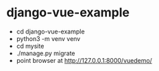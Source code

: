 # django-vue-example
- cd django-vue-example
- python3 -m venv venv
- cd mysite
- ./manage.py migrate
- point browser at http://127.0.0.1:8000/vuedemo/
